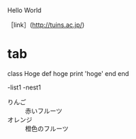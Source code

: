 Hello World

［link］(http://tuins.ac.jp/)

# tab
class Hoge
   def hoge
       print 'hoge'
   end
end





-list1
 -nest1

<d1>
  <dt>りんご</dt>
  <dd>赤いフルーツ</dd>
  <dt>オレンジ</dt>
  <dd>橙色のフルーツ</dd>
 </d1>
